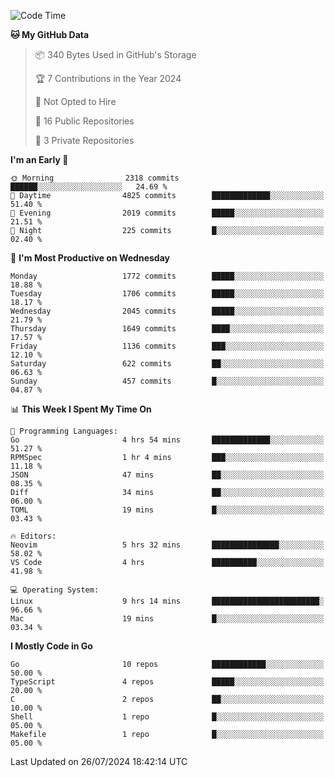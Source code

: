 <!--START_SECTION:waka-->
![Code Time](http://img.shields.io/badge/Code%20Time-803%20hrs%2040%20mins-blue)

**🐱 My GitHub Data** 

> 📦 340 Bytes Used in GitHub's Storage 
 > 
> 🏆 7 Contributions in the Year 2024
 > 
> 🚫 Not Opted to Hire
 > 
> 📜 16 Public Repositories 
 > 
> 🔑 3 Private Repositories 
 > 
**I'm an Early 🐤** 

```text
🌞 Morning                2318 commits        ██████░░░░░░░░░░░░░░░░░░░   24.69 % 
🌆 Daytime                4825 commits        █████████████░░░░░░░░░░░░   51.40 % 
🌃 Evening                2019 commits        █████░░░░░░░░░░░░░░░░░░░░   21.51 % 
🌙 Night                  225 commits         █░░░░░░░░░░░░░░░░░░░░░░░░   02.40 % 
```
📅 **I'm Most Productive on Wednesday** 

```text
Monday                   1772 commits        █████░░░░░░░░░░░░░░░░░░░░   18.88 % 
Tuesday                  1706 commits        █████░░░░░░░░░░░░░░░░░░░░   18.17 % 
Wednesday                2045 commits        █████░░░░░░░░░░░░░░░░░░░░   21.79 % 
Thursday                 1649 commits        ████░░░░░░░░░░░░░░░░░░░░░   17.57 % 
Friday                   1136 commits        ███░░░░░░░░░░░░░░░░░░░░░░   12.10 % 
Saturday                 622 commits         ██░░░░░░░░░░░░░░░░░░░░░░░   06.63 % 
Sunday                   457 commits         █░░░░░░░░░░░░░░░░░░░░░░░░   04.87 % 
```


📊 **This Week I Spent My Time On** 

```text
💬 Programming Languages: 
Go                       4 hrs 54 mins       █████████████░░░░░░░░░░░░   51.27 % 
RPMSpec                  1 hr 4 mins         ███░░░░░░░░░░░░░░░░░░░░░░   11.18 % 
JSON                     47 mins             ██░░░░░░░░░░░░░░░░░░░░░░░   08.35 % 
Diff                     34 mins             ██░░░░░░░░░░░░░░░░░░░░░░░   06.00 % 
TOML                     19 mins             █░░░░░░░░░░░░░░░░░░░░░░░░   03.43 % 

🔥 Editors: 
Neovim                   5 hrs 32 mins       ███████████████░░░░░░░░░░   58.02 % 
VS Code                  4 hrs               ██████████░░░░░░░░░░░░░░░   41.98 % 

💻 Operating System: 
Linux                    9 hrs 14 mins       ████████████████████████░   96.66 % 
Mac                      19 mins             █░░░░░░░░░░░░░░░░░░░░░░░░   03.34 % 
```

**I Mostly Code in Go** 

```text
Go                       10 repos            ████████████░░░░░░░░░░░░░   50.00 % 
TypeScript               4 repos             █████░░░░░░░░░░░░░░░░░░░░   20.00 % 
C                        2 repos             ██░░░░░░░░░░░░░░░░░░░░░░░   10.00 % 
Shell                    1 repo              █░░░░░░░░░░░░░░░░░░░░░░░░   05.00 % 
Makefile                 1 repo              █░░░░░░░░░░░░░░░░░░░░░░░░   05.00 % 
```




 Last Updated on 26/07/2024 18:42:14 UTC
<!--END_SECTION:waka-->

